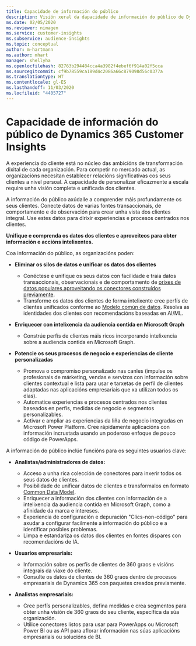 ```yaml
---
title: Capacidade de información do público
description: Visión xeral da dapacidade de información do público de Dynamics 365 Customer Insights.
ms.date: 02/05/2020
ms.reviewer: nimagen
ms.service: customer-insights
ms.subservice: audience-insights
ms.topic: conceptual
author: m-hartmann
ms.author: mhart
manager: shellyha
ms.openlocfilehash: 82763b294484cca4a3982f4ebef6f914a02f5cca
ms.sourcegitcommit: cf9b78559ca189d4c2086a66c879098d56c0377a
ms.translationtype: HT
ms.contentlocale: gl-ES
ms.lasthandoff: 11/03/2020
ms.locfileid: "4405727"
---
```

# <a name="dynamics-365-customer-insights-audience-insights-capability"></a>Capacidade de información do público de Dynamics 365 Customer Insights

A experiencia do cliente está no núcleo das ambicións de transformación dixital de cada organización. Para competir no mercado actual, as organizacións necesitan establecer relacións significativas cos seus clientes a nivel persoal. A capacidade de personalizar eficazmente a escala require unha visión completa e unificada dos clientes.

A información do público axúdalle a comprender máis profundamente os seus clientes. Conecte datos de varias fontes transaccionais, de comportamento e de observación para crear unha vista dos clientes integral. Use estes datos para dirixir experiencias e procesos centrados nos clientes.

**Unifique e comprenda os datos dos clientes e aproveiteos para obter información e accións intelixentes.**

Coa información do público, as organizacións poden:  

- **Eliminar os silos de datos e unificar os datos dos clientes**

  - Conéctese e unifique os seus datos con facilidade e traia datos transaccionais, observacionais e de comportamento de [orixes de datos populares aproveitando os conectores construídos previamente](data-sources.md).
  - Transforme os datos dos clientes de forma intelixente cree perfís de clientes unificados conforme ao [Modelo común de datos](https://docs.microsoft.com/common-data-model/). Resolva as identidades dos clientes con recomendacións baseadas en AI/ML.

- **Enriquecer con intelixencia da audiencia contida en Microsoft Graph**

  - Constrúe perfís de clientes máis ricos incorporando intelixencia sobre a audiencia contida en Microsoft Graph.  

- **Potencie os seus procesos de negocio e experiencias de cliente personalizadas**

  - Promova o compromiso personalizado nas canles (impulse os profesionais de márketing, vendas e servizos con información sobre clientes contextual e lista para usar e tarxetas de perfil de clientes adaptadas nas aplicacións empresariais que xa utilizan todos os días).
  - Automatice experiencias e procesos centrados nos clientes baseados en perfís, medidas de negocio e segmentos personalizables.
  - Activar e ampliar as experiencias da liña de negocio integradas en Microsoft Power Platform. Cree rápidamente aplicacións con información incrustada usando un poderoso enfoque de pouco código de PowerApps.  

A información do público inclúe funcións para os seguintes usuarios clave:

- **Analistas/administradores de datos:**

  - Acceso a unha rica colección de conectores para inxerir todos os seus datos de clientes.
  - Posibilidade de unificar datos de clientes e transformalos en formato [Common Data Model](https://docs.microsoft.com/common-data-model/).
  - Enriquecer a información dos clientes con información de a intelixencia da audiencia contida en Microsoft Graph, como a afinidade da marca e intereses.
  - Experiencia de configuración e depuración "Clics-non-código" para axudar a configurar facilmente a información do público e a identificar posibles problemas.
  - Limpa e estandariza os datos dos clientes en fontes dispares con recomendacións de IA.  

- **Usuarios empresariais:**

  - Información sobre os perfís de clientes de 360 graos e visións integrais da viaxe do cliente.
  - Consulte os datos de clientes de 360 graos dentro de procesos empresariais de Dynamics 365 con paquetes creados previamente.

- **Analistas empresariais:**

  - Cree perfís personalizables, defina medidas e crea segmentos para obter unha visión de 360 graos do seu cliente, específica da súa organización.  
  - Utilice conectores listos para usar para PowerApps ou Microsoft Power BI ou as API para aflorar información nas súas aplicacións empresariais ou solucións de BI.  
